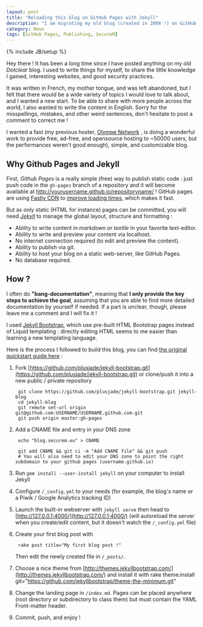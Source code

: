 ```yaml
---
layout: post
title: "Reloading this blog on GitHub Pages with Jekyll"
description: "I am migrating my old blog (created in 2008 !) on GitHub Pages, using Jekyll. Learn how and why I did that."
category: News
tags: [GitHub Pages, Publishing, SecureM]
---
```

{% include JB/setup %}

Hey there ! It has been a long time since I have posted anything on my old *Dotclear* blog. I used to write things for myself, to share the little knowledge I gained, interesting websites, and good security practices.

It was written in French, my mother tongue, and was left abandoned, but I felt that there would be a wide variety of topics I would love to talk about, and I wanted a new start. To be able to share with more people across the world, I also wanted to write the content in English. Sorry for the misspellings, mistakes, and other weird sentences, don't hesitate to post a comment to correct me !

I wanted a fast (my previous hoster, [Olympe Network](http://www.olympe.in/) , is doing a wonderful work to provide free, ad-free, and opensource hosting to ~50000 users, but the performances weren't good enough), simple, and customizable blog.

## Why Github Pages and Jekyll

First, *Github Pages* is a really simple (free) way to publish static code : just push code in the `gh-pages` branch of a repository and it will become available at http://yourusername.github.io/repositoryname/ ! GitHub pages are using [Fastly CDN](https://www.fastly.com/) to [improve loading times](https://github.com/blog/1715-faster-more-awesome-github-pages), which makes it fast.

But as only static (HTML for instance) pages can be committed, you will need [*Jekyll*](http://jekyllrb.com/) to manage the global layout, structure and formatting :

* Ability to write content *in markdown or textile* in your favorite text-editor.
* Ability to write and preview your content via localhost.
* No internet connection required (to edit and preview the content).
* Ability to publish via git.
* Ability to host your blog on a static web-server, like GitHub Pages.
* No database required.

## How ?

I often do **"bang-documentation"**, meaning that **I only provide the key steps to achieve the goal**, assuming that you are able to find more detailed documentation by yourself if needed. If a part is unclear, though, please leave me a comment and I will fix it !

I used [Jekyll Bootstrap](http://jekyllbootstrap.com/), which use pre-built HTML Bootstrap pages instead of Liquid templating : directly editing HTML seems to me easier than learning a new templating language.

Here is the process I followed to build this blog, you can find [the original quickstart guide here](http://jekyllbootstrap.com/usage/jekyll-quick-start.html) :


1. Fork [https://github.com/plusjade/jekyll-bootstrap.git](https://github.com/plusjade/jekyll-bootstrap.git) or clone/push it into a new public / private repository

        git clone https://github.com/plusjade/jekyll-bootstrap.git jekyll-blog
        cd jekyll-blog
        git remote set-url origin git@github.com:USERNAME/USERNAME.github.com.git
        git push origin master:gh-pages

2. Add a CNAME file and entry in your DNS zone

        echo "blog.securem.eu" > CNAME

        git add CNAME && git ci -m "Add CNAME file" && git push
        # You will also need to edit your DNS zone to point the right subdomain to your github pages (username.github.io)

4. Run `gem install --user-install jekyll` on your computer to install Jekyll

5. Configure `/_config.yml` to your needs (for example, the blog's name or a Piwik / Google Analytics tracking ID)

6. Launch the built-in webserver with `jekyll serve` then head to [http://127.0.0.1:4000/](http://127.0.0.1:4000/) (will autoreload the server when you create/edit content, but it doesn't watch the `/_config.yml` file)

7. Create your first blog post with

        rake post title="My first blog post !"

    Then edit the newly created file in `/_posts/`.

8. Choose a nice theme from [http://themes.jekyllbootstrap.com/](http://themes.jekyllbootstrap.com/) and install it with
        rake theme:install git="https://github.com/jekyllbootstrap/theme-the-minimum.git"

9. Change the landing page in `/index.md`. Pages can be placed anywhere (root directory or subdirectory to class them) but must contain the YAML Front-matter header.

10. Commit, push, and enjoy !

